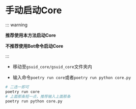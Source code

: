 # 手动启动Core<Badge type="tip" text="简单" />

::: warning

**推荐使用本方法启动Core**

**不推荐使用Bot命令启动Core**

:::

- 移动至`gsuid_core/gsuid_core`文件夹内

- 输入命令`poetry run core`或者`poetry run python core.py `


```sh
# 二选一即可
poetry run core
# 上面那条短一点，推荐输入上面那条
poetry run python core.py
```



